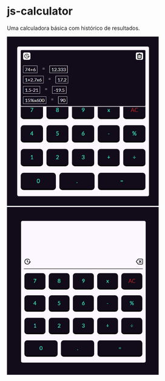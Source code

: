 # js-calculator
Uma calculadora básica com histórico de resultados.

<img src="./assets/images/printScreens/print-js-calculator-historic.png" width="400px">
<img src="./assets/images/printScreens/print-js-calculator.png" width="400px">
